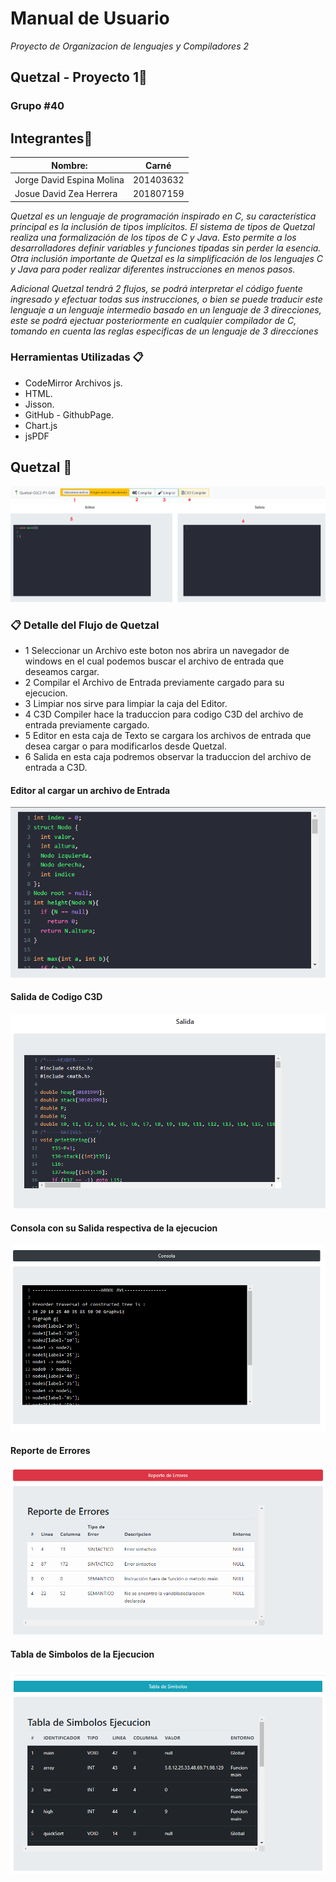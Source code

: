# Manual de Usuario

_Proyecto de Organizacion de lenguajes y Compiladores 2_

## Quetzal - Proyecto 1🚀
### Grupo #40
## Integrantes💁

| Nombre:                     | Carné     |
| --------------------------- | --------- |
| Jorge David Espina Molina   | 201403632 |
| Josue David Zea Herrera     | 201807159 |

_Quetzal es un lenguaje de programación inspirado en C, su característica principal es la inclusión de tipos implícitos. El sistema de tipos de Quetzal realiza una formalización de los tipos de C y Java. Esto permite a los desarrolladores definir variables y funciones tipadas sin perder la esencia. Otra inclusión importante de Quetzal es la simplificación de los lenguajes C y Java para poder realizar diferentes instrucciones en menos pasos._

_Adicional Quetzal tendrá 2 flujos, se podrá interpretar el código fuente ingresado y efectuar todas sus instrucciones, o bien se puede traducir este lenguaje a un lenguaje intermedio basado en un lenguaje de 3 direcciones, este se podrá ejectuar posteriormente en cualquier compilador de C, tomando en cuenta las reglas especificas de un lenguaje de 3 direcciones_

### Herramientas Utilizadas 📋

- CodeMirror Archivos js.
- HTML.
- Jisson.
- GitHub - GithubPage.
- Chart.js
- jsPDF
  

## Quetzal 🚀
![This is a alt text.](../Documentacion/img/1.PNG "Pagina Web- Funcionamiento.")


### 📋 Detalle del Flujo de Quetzal
- 1 Seleccionar un Archivo este boton nos abrira un navegador de windows en el cual podemos buscar el archivo de entrada que deseamos cargar.
- 2 Compilar el Archivo de Entrada previamente cargado para su ejecucion.
- 3 Limpiar nos sirve para limpiar la caja del Editor.
- 4 C3D Compiler hace la traduccion para codigo C3D del archivo de entrada previamente cargado.
- 5 Editor en esta caja de Texto se cargara los archivos de entrada que desea cargar o para modificarlos desde Quetzal.
- 6 Salida en esta caja podremos observar la traduccion del archivo de entrada a C3D.

#### Editor al cargar un archivo de Entrada
![This is a alt text.](../Documentacion/img/3.PNG "Pagina Web- Funcionamiento.")
#### Salida de Codigo C3D 
![This is a alt text.](../Documentacion/img/6.PNG "Pagina Web- Funcionamiento.")
#### Consola con su Salida respectiva de la ejecucion
![This is a alt text.](../Documentacion/img/4.PNG "Pagina Web- Funcionamiento.")

#### Reporte de Errores 
![This is a alt text.](../Documentacion/img/5.PNG "Pagina Web- Funcionamiento.")
#### Tabla de Simbolos de la Ejecucion
![This is a alt text.](../Documentacion/img/7.PNG "Pagina Web- Funcionamiento.")



